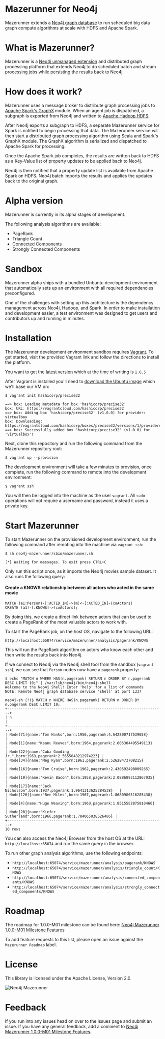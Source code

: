 Mazerunner for Neo4j
================

Mazerunner extends a [Neo4j graph database](http://www.neo4j.com) to run scheduled big data graph compute algorithms at scale with HDFS and Apache Spark.

What is Mazerunner?
================

Mazerunner is a [Neo4j unmanaged extension](http://neo4j.com/docs/stable/server-unmanaged-extensions.html) and distributed graph processing platform that extends Neo4j to do scheduled batch and stream processing jobs while persisting the results back to Neo4j.

How does it work?
================

Mazerunner uses a message broker to distribute graph processing jobs to [Apache Spark's GraphX](https://spark.apache.org/graphx/) module. When an agent job is dispatched, a subgraph is exported from Neo4j and written to [Apache Hadoop HDFS](https://hadoop.apache.org/docs/r2.4.1/hadoop-project-dist/hadoop-hdfs/HdfsUserGuide.html).

After Neo4j exports a subgraph to HDFS, a separate Mazerunner service for Spark is notified to begin processing that data. The Mazerunner service will then start a distributed graph processing algorithm using Scala and Spark's GraphX module. The GraphX algorithm is serialized and dispatched to Apache Spark for processing.

Once the Apache Spark job completes, the results are written back to HDFS as a Key-Value list of property updates to be applied back to Neo4j.

Neo4j is then notified that a property update list is available from Apache Spark on HDFS. Neo4j batch imports the results and applies the updates back to the original graph.

Alpha version
================

Mazerunner is currently in its alpha stages of development.

The following analysis algorithms are available:

 * PageRank
 * Triangle Count
 * Connected Components
 * Strongly Connected Components

Sandbox
================

Mazerunner alpha ships with a bundled Unbuntu development environment that automatically sets up an environment with all required dependencies preconfigured.

One of the challenges with setting up this architecture is the dependency management across Neo4j, Hadoop, and Spark. In order to make installation and development easier, a test environment was designed to get users and contributors up and running in minutes.

Installation
================

The Mazerunner development environment sandbox requires [Vagrant](https://docs.vagrantup.com/v2/getting-started/index.html). To get started, visit the provided Vagrant link and follow the directions to install the platform.

You want to get the [latest version](https://www.vagrantup.com/downloads.html) which at the time of writing is `1.6.5`

After Vagrant is installed you'll need to [download the Ubuntu image](https://docs.vagrantup.com/v2/getting-started/index.html) which we'll base our VM on:

    $ vagrant init hashicorp/precise32

    ==> box: Loading metadata for box 'hashicorp/precise32'
    box: URL: https://vagrantcloud.com/hashicorp/precise32
    ==> box: Adding box 'hashicorp/precise32' (v1.0.0) for provider: virtualbox
    box: Downloading: https://vagrantcloud.com/hashicorp/boxes/precise32/versions/1/providers/virtualbox.box
    ==> box: Successfully added box 'hashicorp/precise32' (v1.0.0) for 'virtualbox'!

Next, clone this repository and run the following command from the Mazerunner repository root:

    $ vagrant up --provision

The development environment will take a few minutes to provision, once complete, run the following command to remote into the development environment:

    $ vagrant ssh

You will then be logged into the machine as the user `vagrant`. All `sudo` operations will not require a username and password, instead it uses a private key.

Start Mazerunner
================

To start Mazerunner on the provisioned development environment, run the following command after remoting into the machine via `vagrant ssh`:

    $ sh neo4j-mazerunner/sbin/mazerunner.sh

    [*] Waiting for messages. To exit press CTRL+C

Only run this script once, as it imports the Neo4j movies sample dataset. It also runs the following query:

#### Create a KNOWS relationship between all actors who acted in the same movie

    MATCH (a1:Person)-[:ACTED_IN]->(m)<-[:ACTED_IN]-(coActors)
    CREATE (a1)-[:KNOWS]->(coActors);

By doing this, we create a direct link between actors that can be used to create a PageRank of the most valuable actors to work with.

To start the PageRank job, on the host OS, navigate to the following URL:

    http://localhost:65074/service/mazerunner/analysis/pagerank/KNOWS

This will run the PageRank algorithm on actors who know each other and then write the results back into Neo4j.

If we connect to Neo4j via the Neo4j shell tool from the sandbox (`vagrant ssh`), we can see that `Person` nodes now have a `pagerank` property:

    $ echo "MATCH n WHERE HAS(n.pagerank) RETURN n ORDER BY n.pagerank DESC LIMIT 10;" | /var/lib/neo4j/bin/neo4j-shell
    Welcome to the Neo4j Shell! Enter 'help' for a list of commands
    NOTE: Remote Neo4j graph database service 'shell' at port 1337

    neo4j-sh (?)$ MATCH n WHERE HAS(n.pagerank) RETURN n ORDER BY n.pagerank DESC LIMIT 10;
    +-----------------------------------------------------------------------+
    | n                                                                     |
    +-----------------------------------------------------------------------+
    | Node[71]{name:"Tom Hanks",born:1956,pagerank:4.642800717539658}         |
    | Node[1]{name:"Keanu Reeves",born:1964,pagerank:2.605304495549113}       |
    | Node[22]{name:"Cuba Gooding Jr.",born:1968,pagerank:2.5655048212974223} |
    | Node[34]{name:"Meg Ryan",born:1961,pagerank:2.52628473708215}           |
    | Node[16]{name:"Tom Cruise",born:1962,pagerank:2.430592498009265}        |
    | Node[19]{name:"Kevin Bacon",born:1958,pagerank:2.0886893112867035}      |
    | Node[17]{name:"Jack Nicholson",born:1937,pagerank:1.9641313625284538}   |
    | Node[120]{name:"Ben Miles",born:1967,pagerank:1.8680986516285438}       |
    | Node[4]{name:"Hugo Weaving",born:1960,pagerank:1.8515582875810466}      |
    | Node[20]{name:"Kiefer Sutherland",born:1966,pagerank:1.784065038526406} |
    +-----------------------------------------------------------------------+
    10 rows

You can also access the Neo4j Browser from the host OS at the URL: `http://localhost:65074` and run the same query in the browser.

To run other graph analysis algorithms, use the following endpoints:

 * `http://localhost:65074/service/mazerunner/analysis/pagerank/KNOWS`
 * `http://localhost:65074/service/mazerunner/analysis/triangle_count/KNOWS`
 * `http://localhost:65074/service/mazerunner/analysis/connected_components/KNOWS`
 * `http://localhost:65074/service/mazerunner/analysis/strongly_connected_components/KNOWS`

Roadmap
================

The roadmap for 1.0.0-M01 milestone can be found here: [Neo4j Mazerunner 1.0.0-M01 Milestone Features](https://github.com/kbastani/neo4j-mazerunner/issues/1)

To add feature requests to this list, please open an issue against the `Mazerunner Roadmap` label.

License
================

This library is licensed under the Apache License, Version 2.0.

![Neo4j Mazerunner](http://i.imgur.com/wCZKXNO.png)

Feedback
================

If you run into any issues head on over to the issues page and submit an issue. If you have any general feedback, add a comment to [Neo4j Mazerunner 1.0.0-M01 Milestone Features](https://github.com/kbastani/neo4j-mazerunner/issues/1).
